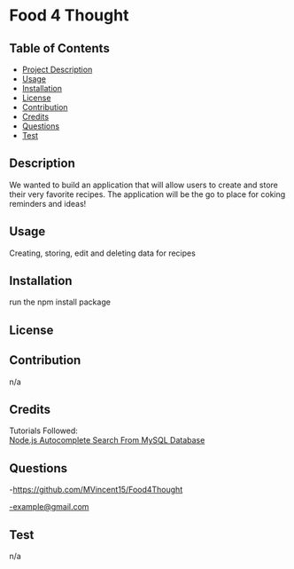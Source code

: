 # Food 4 Thought

    
  
  ## Table of Contents
  - [Project Description](#description)
  - [Usage](#usage)
  - [Installation](#installation)
  - [License](#license)
  - [Contribution](#contribution)
  - [Credits](#credits)
  - [Questions](#questions)
  - [Test](#test)


  ## Description
  We wanted to build an application that will allow users to create and store their very favorite recipes. The application will be the go to place for coking reminders and ideas!

  ## Usage
  Creating, storing, edit and deleting data for recipes

  ## Installation
  run the npm install package

  ## License
  
  ## Contribution
  n/a

  ## Credits
  Tutorials Followed:<br>
  [Node.js Autocomplete Search From MySQL Database](https://www.tutsmake.com/node-js-mysql-autocomplete-search-example/)

  ## Questions
  -https://github.com/MVincent15/Food4Thought

  -example@gmail.com
  
  ## Test
  n/a

